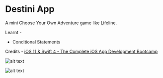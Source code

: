 # Destini App

A mini Choose Your Own Adventure game like Lifeline. 

Learnt - 

* Conditional Statements

Credits - [iOS 11 & Swift 4 - The Complete iOS App Development Bootcamp](https://www.udemy.com/ios-11-app-development-bootcamp)

![alt text](https://github.com/snuff4/iOS-Projects/blob/master/Project%20-%20Destini%20App/DestiniApp-PotraitOne.png)

![alt text](https://github.com/snuff4/iOS-Projects/blob/master/Project%20-%20Destini%20App/DestiniApp-PotraitTwo.png)

